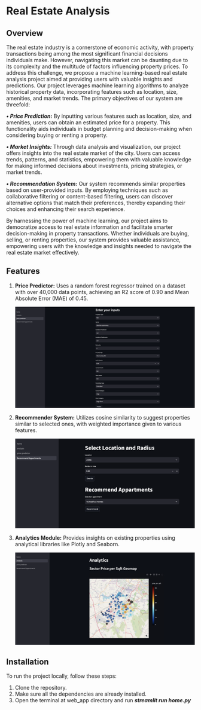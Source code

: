 # Real Estate Analysis


## Overview
The real estate industry is a cornerstone of economic activity, with property transactions being among the most significant financial decisions individuals make. However, navigating this market can be daunting due to its complexity and the multitude of factors influencing property prices. To address this challenge, we propose a machine learning-based real estate analysis project aimed at providing users with valuable insights and predictions.
Our project leverages machine learning algorithms to analyze historical property data, incorporating features such as location, size, amenities, and market trends. The primary objectives of our system are threefold:

***• Price Prediction:*** By inputting various features such as location, size, and amenities, users can obtain an estimated price for a property. This functionality aids individuals in budget planning and decision-making when considering buying or renting a property.

***• Market Insights:*** Through data analysis and visualization, our project offers insights into the real estate market of the city. Users can access trends, patterns, and statistics, empowering them with valuable knowledge for making informed decisions about investments, pricing strategies, or market trends.

***• Recommendation System:*** Our system recommends similar properties based on user-provided inputs. By employing techniques such as collaborative filtering or content-based filtering, users can discover alternative options that match their preferences, thereby expanding their choices and enhancing their search experience.

By harnessing the power of machine learning, our project aims to democratize access to real estate information and facilitate smarter decision-making in property transactions. Whether individuals are buying, selling, or renting properties, our system provides valuable assistance, empowering users with the knowledge and insights needed to navigate the real estate market effectively.

## Features
1. **Price Predictor:** Uses a random forest regressor trained on a dataset with over 40,000 data points, achieving an R2 score of 0.90 and Mean Absolute Error (MAE) of 0.45.


   <img src="https://github.com/yatharth0512-iitj/Real-Estate-Analysis/blob/main/assets/Predictor.png">


2. **Recommender System:** Utilizes cosine similarity to suggest properties similar to selected ones, with weighted importance given to various features.


   <img src="https://github.com/yatharth0512-iitj/Real-Estate-Analysis/blob/main/assets/Recommender.png">


3. **Analytics Module:** Provides insights on existing properties using analytical libraries like Plotly and Seaborn.


   <img src="https://github.com/yatharth0512-iitj/Real-Estate-Analysis/blob/main/assets/Analysis.png">



## Installation
To run the project locally, follow these steps:

1. Clone the repository.
2. Make sure all the dependencies are already installed.
3. Open the terminal at web_app directory and run ***streamlit run home.py***


